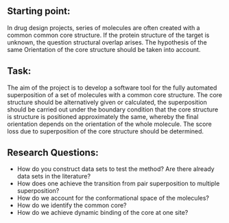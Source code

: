 ## Starting point:

In drug design projects, series of molecules are often created with a common
common core structure. If the protein structure of the target is unknown, the
question structural overlap arises. The hypothesis of the same Orientation of
the core structure should be taken into account.

## Task:

The aim of the project is to develop a software tool for the fully automated
superposition of a set of molecules with a common core structure. The core
structure should be alternatively given or calculated, the superposition should
be carried out under the boundary condition that the core structure is structure
is positioned approximately the same, whereby the final orientation depends on
the orientation of the whole molecule. The score loss due to superposition of
the core structure should be determined. 

## Research Questions:
- How do you construct data sets to test the method? Are there already data sets in the literature?
- How does one achieve the transition from pair superposition to multiple superposition?
- How do we account for the conformational space of the molecules?
- How do we identify the common core?
- How do we achieve dynamic binding of the core at one site?

